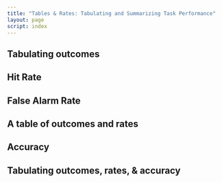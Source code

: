 ```yaml
---
title: "Tables & Rates: Tabulating and Summarizing Task Performance"
layout: page
script: index
---
```


## Tabulating outcomes

<sdt-example-human>
  <sdt-control coherence=".5" trials="10" run pause reset></sdt-control>
  <rdk-task coherence=".5" trials="10"></rdk-task>
  <sdt-response feedback="outcome"></sdt-response>
  <sdt-table numeric display="outcomes" hits="0" misses="0" false-alarms="0" correct-rejections="0">
    </sdt-table>
</sdt-example-human>

## Hit Rate

<sdt-equation-hm2hr></sdt-equation-hm2hr>

<sdt-equation-hm2hr numeric interactive hits="5" misses="5"></sdt-equation-hm2hr>

## False Alarm Rate

<sdt-equation-facr2far></sdt-equation-facr2far>

<sdt-equation-facr2far numeric interactive false-alarms="5" correct-rejections="5">
  </sdt-equation-facr2far>

## A table of outcomes and rates

<sdt-example-interactive>
  <sdt-table interactive numeric display="rates"></sdt-table>
</sdt-example-interactive>

## Accuracy

<sdt-equation-hmfacr2acc></sdt-equation-hmfacr2acc>

<sdt-equation-hmfacr2acc numeric interactive hits="5" misses="5"
  false-alarms="5" correct-rejections="5"></sdt-equation-hmfacr2acc>

<sdt-example-interactive>
  <sdt-table interactive numeric display="accuracy"></sdt-table>
</sdt-example-interactive>

## Tabulating outcomes, rates, & accuracy

<sdt-example-human>
  <sdt-control coherence=".5" trials="10" run pause reset></sdt-control>
  <rdk-task coherence=".5" trials="10"></rdk-task>
  <sdt-response feedback="outcome"></sdt-response>
  <sdt-table numeric display="accuracy" hits="0" misses="0" false-alarms="0" correct-rejections="0">
    </sdt-table>
</sdt-example-human>
